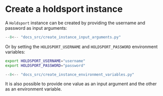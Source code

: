 # Create a holdsport instance

A `Holdsport` instance can be created by providing the username and password as input arguments:

```py linenums="1"
--8<-- "docs_src/create_instance_input_arguments.py"
```

Or by setting the `HOLDSPORT_USERNAME` and `HOLDSPORT_PASSWORD` environment variables:

```bash
export HOLDSPORT_USERNAME="username"
export HOLDSPORT_PASSWORD="password"
```

```py linenums="1"
--8<-- "docs_src/create_instance_environment_variables.py"
```

It is also possible to provide one value as an input argument and the other as an environment variable.
